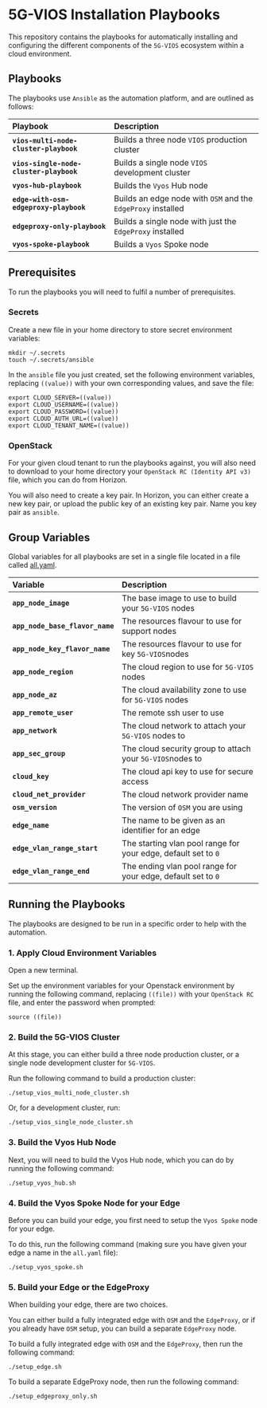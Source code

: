 # 5G-VIOS Installation Playbooks

This repository contains the playbooks for automatically installing and configuring the different components of the `5G-VIOS` ecosystem within a cloud environment.

## Playbooks

The playbooks use `Ansible` as the automation platform, and are outlined as follows:

| **Playbook**                            | **Description**                                              |
|:----------------------------------------|:-------------------------------------------------------------|
| **`vios-multi-node-cluster-playbook`**  | Builds a three node `VIOS` production cluster                |
| **`vios-single-node-cluster-playbook`** | Builds a single node `VIOS` development cluster              |
| **`vyos-hub-playbook`**                 | Builds the `Vyos` Hub node                                   |
| **`edge-with-osm-edgeproxy-playbook`**  | Builds an edge node with `OSM` and the `EdgeProxy` installed |
| **`edgeproxy-only-playbook`**           | Builds a single node with just the `EdgeProxy` installed     |
| **`vyos-spoke-playbook`**               | Builds a `Vyos` Spoke node                                   |

## Prerequisites

To run the playbooks you will need to fulfil a number of prerequisites.

### Secrets

Create a new file in your home directory to store secret environment variables:

```console
mkdir ~/.secrets
touch ~/.secrets/ansible
```

In the `ansible` file you just created, set the following environment variables, replacing `((value))` with your own corresponding values, and save the file:

```console
export CLOUD_SERVER=((value))
export CLOUD_USERNAME=((value))
export CLOUD_PASSWORD=((value))
export CLOUD_AUTH_URL=((value))
export CLOUD_TENANT_NAME=((value))
```

### OpenStack
For your given cloud tenant to run the playbooks against, you will also need to download to your home directory your `OpenStack RC (Identity API v3)` file, which you can do from Horizon.

You will also need to create a key pair.  In Horizon, you can either create a new key pair, or upload the public key of an existing key pair. Name you key pair as `ansible`.

## Group Variables

Global variables for all playbooks are set in a single file located in a file called [all.yaml](https://github.com/5G-VICTORI-project/vios-infra/blob/main/playbooks/group_vars/all.yaml).

| **Variable**                    | **Description**                                                |
|:--------------------------------|:---------------------------------------------------------------|
| **`app_node_image`**            | The base image to use to build your `5G-VIOS` nodes            |
| **`app_node_base_flavor_name`** | The resources flavour to use for support nodes                 |
| **`app_node_key_flavor_name`**  | The resources flavour to use for key `5G-VIOS`nodes            |
| **`app_node_region`**           | The cloud region to use for `5G-VIOS` nodes                    |
| **`app_node_az`**               | The cloud availability zone to use for `5G-VIOS` nodes         |
| **`app_remote_user`**           | The remote ssh user to use                                     |
| **`app_network`**               | The cloud network to attach your `5G-VIOS` nodes to            |
| **`app_sec_group`**             | The cloud security group to attach your `5G-VIOS`nodes to      |
| **`cloud_key`**                 | The cloud api key to use for secure access                     |
| **`cloud_net_provider`**        | The cloud network provider name                                |
| **`osm_version`**               | The version of `OSM` you are using                             |
| **`edge_name`**                 | The name to be given as an identifier for an edge              |
| **`edge_vlan_range_start`**     | The starting vlan pool range for your edge, default set to `0` |
| **`edge_vlan_range_end`**       | The ending vlan pool range for your edge, default set to `0`   |  

## Running the Playbooks

The playbooks are designed to be run in a specific order to help with the automation.

### 1. Apply Cloud Environment Variables

Open a new terminal.

Set up the environment variables for your Openstack environment by running the following command, replacing `((file))` with your `OpenStack RC` file, and enter the password when prompted:

```console
source ((file))
```

### 2. Build the 5G-VIOS Cluster

At this stage, you can either build a three node production cluster, or a single node development cluster for `5G-VIOS`.

Run the following command to build a production cluster:

```console
./setup_vios_multi_node_cluster.sh
```

Or, for a development cluster, run:

```console
./setup_vios_single_node_cluster.sh
```

### 3. Build the Vyos Hub Node

Next, you will need to build the Vyos Hub node, which you can do by running the following command:

```console
./setup_vyos_hub.sh
```

### 4. Build the Vyos Spoke Node for your Edge

Before you can build your edge, you first need to setup the `Vyos Spoke` node for your edge.

To do this, run the following command (making sure you have given your edge a name in the `all.yaml` file):

```console
./setup_vyos_spoke.sh
```

### 5. Build your Edge or the EdgeProxy

When building your edge, there are two choices. 

You can  either build a fully integrated edge with `OSM` and the `EdgeProxy`, or if you already have `OSM` setup, you can build a separate `EdgeProxy` node.

To build a fully integrated edge with `OSM` and the `EdgeProxy`, then run the following command:

```console
./setup_edge.sh
```

To build a separate EdgeProxy node, then run the following command:

```console
./setup_edgeproxy_only.sh
```